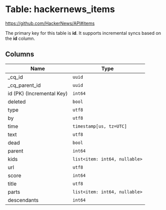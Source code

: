 # Table: hackernews_items

https://github.com/HackerNews/API#items

The primary key for this table is **id**.
It supports incremental syncs based on the **id** column.

## Columns

| Name          | Type          |
| ------------- | ------------- |
|_cq_id|`uuid`|
|_cq_parent_id|`uuid`|
|id (PK) (Incremental Key)|`int64`|
|deleted|`bool`|
|type|`utf8`|
|by|`utf8`|
|time|`timestamp[us, tz=UTC]`|
|text|`utf8`|
|dead|`bool`|
|parent|`int64`|
|kids|`list<item: int64, nullable>`|
|url|`utf8`|
|score|`int64`|
|title|`utf8`|
|parts|`list<item: int64, nullable>`|
|descendants|`int64`|